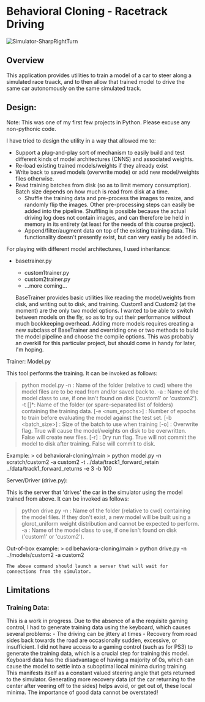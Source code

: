 <!--- Adding links to various images used in this document --->
[Simulator-Straight]: https://github.com/safdark/behavioral-cloning/blob/master/docs/images/illustration1.png "Straight"
[Simulator-LeftTurn]: https://github.com/safdark/behavioral-cloning/blob/master/docs/images/illustration2.png "Left Turn"
[Simulator-SharpLeftTurn]: https://github.com/safdark/behavioral-cloning/blob/master/docs/images/illustration3.png "Sharp Left Turn"
[Simulator-SharpRightTurn]: https://github.com/safdark/behavioral-cloning/blob/master/docs/images/illustration4.png "Sharp Right Turn"

# Behavioral Cloning - Racetrack Driving

![Simulator-SharpRightTurn]

## Overview

This application provides utilities to train a model of a car to steer along a simulated race traack, and to then allow that trained model to drive the same car autonomously on the same simulated track.

## Design:

Note: This was one of my first few projects in Python. Please excuse any non-pythonic code.

I have tried to design the utility in a way that allowed me to:
* Support a plug-and-play sort of mechanism to easily build and test different kinds of model architectures (CNNS) and associated weights.
* Re-load existing trained models/weights if they already exist
* Write back to saved models (overwrite mode) or add new model/weights files otherwise.
* Read training batches from disk (so as to limit memory consumption). Batch size depends on how much is read from disk at a time.
	* Shuffle the training data and pre-process the images to resize, and randomly flip the images. Other pre-processing steps can easily be added into the pipeline. Shuffling is possible because the actual driving log does not contain images, and can therefore be held in memory in its entirety (at least for the needs of this course project).
	* Append/filter/augment data on top of the existing training data. This functionality doesn't presently exist, but can very easily be added in.
	
For playing with different model architectures, I used inheritance:
- basetrainer.py
	- custom1trainer.py
	- custom2trainer.py
	- ...more coming...
	
	BaseTrainer provides basic utilities like reading the model/weights from disk, and writing out to disk, and training.
	Custom1 and Custom2 (at the moment) are the only two model options. I wanted to be able to switch between models
	on the fly, so as to try out their performance without much bookkeeping overhead. Adding more models requires creating a
	new subclass of BaseTrainer and overriding one or two methods to build the model pipeline and choose the compile options.
	This was probably an overkill for this particular project, but should come in handy for later, I'm hoping.

Trainer: Model.py

This tool performs the training. It can be invoked as follows:
> python model.py 
	-n <model-folder>						: Name of the folder (relative to cwd) where the model files are to be read from and/or saved back to.
	-a <architecture> 						: Name of the model class to use, if one isn't found on disk ('custom1' or 'custom2').
	-t <training-folder>[<training-folder>]*: Name of the folder (or spare-separated list of folders) containing the training data.
	[-e <num_epochs>] 						: Number of epochs to train before evaluating the model against the test set.
	[-b <batch_size>] 						: Size of the batch to use when training
	[-o]									: Overwrite flag. True will cause the model/weights on disk to be overwritten. False will create new files.
	[-r]									: Dry run flag. True will not commit the model to disk after training. False will commit to disk.

Example:
	> cd behavioral-cloning/main
	> python model.py -n scratch/custom2 -a custom2 -t ../data/track1_forward_retain ../data/track1_forward_returns -e 3 -b 100


Server/Driver (drive.py):

This is the server that 'drives' the car in the simulator using the model trained from above. It can be invoked as follows:
> python drive.py
	-n <model-folder>						: Name of the folder (relative to cwd) containing the model files. If they don't exist, a new model 
												will be built using a glorot_uniform weight distribution and cannot be expected to perform.
	-a <architecture>						: Name of the model class to use, if one isn't found on disk ('custom1' or 'custom2').

Out-of-box example:
	> cd behaviora-cloning/main
	> python drive.py -n ../models/custom2 -a custom2
	
	The above command should launch a server that will wait for connections from the simulator.

## Limitations

### Training Data:
This is a work in progress. Due to the absence of a the requisite gaming control, I had to generate training data
using the keyboard, which causes several problems:
	- The driving can be jittery at times
	- Recovery from road sides back towards the road are occasionally sudden, excessive, or insufficient.
I did not have access to a gaming control (such as for PS3) to generate the training data, which is a crucial step
for training this model. Keyboard data has the disadvantage of having a majority of 0s, which can cause the model
to settle into a suboptimal local minima during training. This manifests itself as a constant valued steering angle
that gets returned to the simulator. Generating more recovery data (of the car returning to the center after veering
off to the sides) helps avoid, or get out of, these local minima. The importance of good data cannot be overstated!


